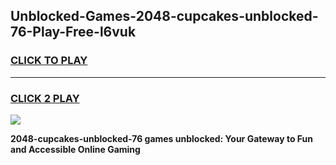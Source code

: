 
## Unblocked-Games-2048-cupcakes-unblocked-76-Play-Free-l6vuk
<h3>
<a href="https://premium76.site?title=2048-cupcakes-unblocked-76&ref=18A1">CLICK TO PLAY</a></h3>
<hr>

<h3>
<a href="https://premium76.site?title=2048-cupcakes-unblocked-76&ref=18A1">CLICK 2 PLAY</a>
  
</h3>

<a href="https://premium76.site?title=2048-cupcakes-unblocked-76&ref=18A1"><img src="https://clearcache.store/games.png"></a>


**2048-cupcakes-unblocked-76 games unblocked: Your Gateway to Fun and Accessible Online Gaming**
